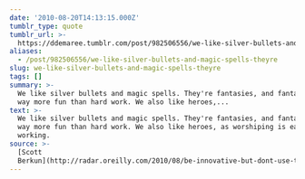 ```yaml
---
date: '2010-08-20T14:13:15.000Z'
tumblr_type: quote
tumblr_url: >-
  https://ddemaree.tumblr.com/post/982506556/we-like-silver-bullets-and-magic-spells-theyre
aliases:
  - /post/982506556/we-like-silver-bullets-and-magic-spells-theyre
slug: we-like-silver-bullets-and-magic-spells-theyre
tags: []
summary: >-
  We like silver bullets and magic spells. They're fantasies, and fantasies are
  way more fun than hard work. We also like heroes,...
text: >-
  We like silver bullets and magic spells. They're fantasies, and fantasies are
  way more fun than hard work. We also like heroes, as worshiping is easier than
  working.
source: >-
  [Scott
  Berkun](http://radar.oreilly.com/2010/08/be-innovative-but-dont-use-tha.html?utm_source=feedburner&utm_medium=feed&utm_campaign=Feed%3A+oreilly%2Fradar%2Fatom+%28O%27Reilly+Radar%29&utm_content=Google+Reader)
---
```


